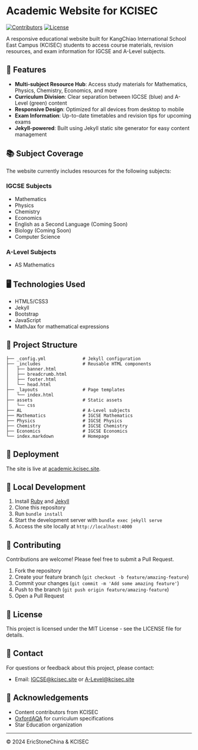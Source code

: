 # Academic Website for KCISEC

[![Contributors](https://img.shields.io/github/contributors/KCISEastCampus/Academic)](https://github.com/KCISEastCampus/Academic/graphs/contributors)
[![License](https://img.shields.io/badge/License-MIT-blue.svg)](LICENSE)

A responsive educational website built for KangChiao International School East Campus (KCISEC) students to access course materials, revision resources, and exam information for IGCSE and A-Level subjects.

## 🚀 Features

- **Multi-subject Resource Hub**: Access study materials for Mathematics, Physics, Chemistry, Economics, and more
- **Curriculum Division**: Clear separation between IGCSE (blue) and A-Level (green) content
- **Responsive Design**: Optimized for all devices from desktop to mobile
- **Exam Information**: Up-to-date timetables and revision tips for upcoming exams
- **Jekyll-powered**: Built using Jekyll static site generator for easy content management

## 📚 Subject Coverage

The website currently includes resources for the following subjects:

### IGCSE Subjects
- Mathematics
- Physics
- Chemistry
- Economics
- English as a Second Language (Coming Soon)
- Biology (Coming Soon)
- Computer Science

### A-Level Subjects
- AS Mathematics

## 🖥️ Technologies Used

- HTML5/CSS3
- Jekyll
- Bootstrap
- JavaScript
- MathJax for mathematical expressions

## 📂 Project Structure

```
├── _config.yml              # Jekyll configuration
├── _includes                # Reusable HTML components
│   ├── banner.html
│   ├── breadcrumb.html
│   ├── footer.html
│   └── head.html
├── _layouts                 # Page templates
│   └── index.html
├── assets                   # Static assets
│   └── css
├── AL                       # A-Level subjects
├── Mathematics              # IGCSE Mathematics
├── Physics                  # IGCSE Physics
├── Chemistry                # IGCSE Chemistry
├── Economics                # IGCSE Economics
└── index.markdown           # Homepage
```

## 🚀 Deployment

The site is live at [academic.kcisec.site](https://academic.kcisec.site).

## 🔧 Local Development

1. Install [Ruby](https://www.ruby-lang.org/en/downloads/) and [Jekyll](https://jekyllrb.com/docs/installation/)
2. Clone this repository
3. Run `bundle install`
4. Start the development server with `bundle exec jekyll serve`
5. Access the site locally at `http://localhost:4000`

## 🤝 Contributing

Contributions are welcome! Please feel free to submit a Pull Request.

1. Fork the repository
2. Create your feature branch (`git checkout -b feature/amazing-feature`)
3. Commit your changes (`git commit -m 'Add some amazing feature'`)
4. Push to the branch (`git push origin feature/amazing-feature`)
5. Open a Pull Request

## 📝 License

This project is licensed under the MIT License - see the LICENSE file for details.

## 📧 Contact

For questions or feedback about this project, please contact:
- Email: [IGCSE@kcisec.site](mailto:IGCSE@kcisec.site) or [A-Level@kcisec.site](mailto:A-Level@kcisec.site)

## 🙏 Acknowledgements

- Content contributors from KCISEC
- [OxfordAQA](https://www.oxfordaqa.com/) for curriculum specifications
- Star Education organization

---

© 2024 EricStoneChina & KCISEC
